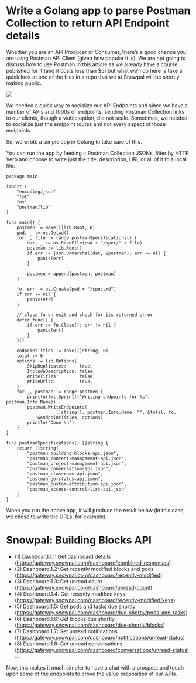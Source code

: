 # Write a Golang app to parse Postman Collection to return API Endpoint details

Whether you are an API Producer or Consumer, there’s a good chance you are using Postman API Client (given how popular it is). We are not going to discuss how to use Postman in this article as we already have a course published for it (and it costs less than $5) but what we’ll do here is take a quick look at one of the files in a repo that we at Snowpal will be shortly making public.

![](https://substackcdn.com/image/fetch/f_auto,q_auto:good,fl_progressive:steep/https%3A%2F%2Fsubstack-post-media.s3.amazonaws.com%2Fpublic%2Fimages%2F645f4f1e-5ccf-43bb-be5c-7a319528c04c_1588x752.png)

We needed a quick way to socialize our API Endpoints and since we have a number of APIs and 1000s of endpoints, sending Postman Collection links to our clients, though a viable option, did not scale. Sometimes, we needed to socialize just the endpoint routes and not every aspect of those endpoints.

So, we wrote a simple app in Golang to take care of this.

You can run the app by feeding it Postman Collection JSONs,  filter by HTTP Verb and choose to write just the title, description, URL or all of it to a local file.

```
package main

import (
	"encoding/json"
	"fmt"
	"os"
	"postman/lib"
)

func main() {
	postmen := make([]lib.Root, 0)
	pwd, _ := os.Getwd()
	for _, file := range postmanSpecifications() {
		dat, _ := os.ReadFile(pwd + "/spec/" + file)
		postman := lib.Root{}
		if err := json.Unmarshal(dat, &postman); err != nil {
			panic(err)
		}

		postmen = append(postmen, postman)
	}

	fo, err := os.Create(pwd + "/spec.md")
	if err != nil {
		panic(err)
	}

	// close fo on exit and check for its returned error
	defer func() {
		if err := fo.Close(); err != nil {
			panic(err)
		}
	}()

	endpointTitles := make([]string, 0)
	total := 0
	options := lib.Options{
		SkipDuplicates:     true,
		IncludeDescription: false,
		WriteTitles:        false,
		WriteUrls:          true,
	}
	for _, postman := range postmen {
		println(fmt.Sprintf("Writing endpoints for %s", postman.Info.Name))
		postman.WriteEndpoints(
                   []string{}, postman.Info.Name, "", &total, fo,
			&endpointTitles, options)
		println("Done \n")
	}
}

func postmanSpecifications() []string {
	return []string{
		"postman_building-blocks-api.json",
		"postman_content-management-api.json",
		"postman_project-management-api.json",
		"postman_conversation-api.json",
		"postman_classroom-api.json",
		"postman_go-status-api.json",
		"postman_custom-attribution-api.json",
		"postman_access-control-list-api.json",
	}
}
```

When you run the above app, it will produce the result below (in this case, we chose to write the URLs, for example). 

# Snowpal: Building Blocks API 
- (1) Dashboard.1.1: Get dashboard details (https://gateway.snowpal.com/dashboard/combined-responses) 
- (2) Dashboard.1.2: Get recently modified blocks and pods (https://gateway.snowpal.com/dashboard/recently-modified) 
- (3) Dashboard.1.3: Get unread count (https://gateway.snowpal.com/dashboard/unread-count) 
- (4) Dashboard.1.4: Get recently modified keys (https://gateway.snowpal.com/dashboard/recently-modified/keys) 
- (5) Dashboard.1.5: Get pods and tasks due shortly (https://gateway.snowpal.com/dashboard/due-shortly/pods-and-tasks) 
- (6) Dashboard.1.6: Get blocks due shortly (https://gateway.snowpal.com/dashboard/due-shortly/blocks) 
- (7) Dashboard.1.7: Get unread notifications (https://gateway.snowpal.com/dashboard/notifications/unread-status) 
- (8) Dashboard.1.8: Get unread conversations (https://gateway.snowpal.com/dashboard/conversations/unread-status) 
...

Now, this makes it much simpler to have a chat with a prospect and touch upon some of the endpoints to prove the value proposition of our APIs.
